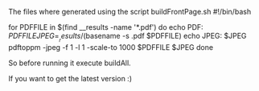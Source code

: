 The files where generated using the script buildFrontPage.sh 
#!/bin/bash

for PDFFILE in $(find __results -name '*.pdf')
do
	echo PDF: $PDFFILE
	JPEG=__results/$(basename -s .pdf $PDFFILE)
	echo JPEG: $JPEG
	 pdftoppm -jpeg -f 1 -l 1 -scale-to 1000 $PDFFILE $JPEG
done



So before running it execute buildAll.

If you want to get the latest version :)

